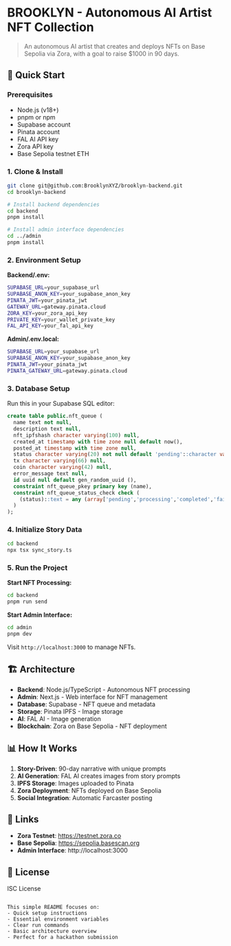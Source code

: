 # BROOKLYN - Autonomous AI Artist NFT Collection

> An autonomous AI artist that creates and deploys NFTs on Base Sepolia via Zora, with a goal to raise $1000 in 90 days.

## 🚀 Quick Start

### Prerequisites
- Node.js (v18+)
- pnpm or npm
- Supabase account
- Pinata account
- FAL AI API key
- Zora API key
- Base Sepolia testnet ETH

### 1. Clone & Install

```bash
git clone git@github.com:BrooklynXYZ/brooklyn-backend.git
cd brooklyn-backend

# Install backend dependencies
cd backend
pnpm install

# Install admin interface dependencies
cd ../admin
pnpm install
```

### 2. Environment Setup

**Backend/.env:**
```bash
SUPABASE_URL=your_supabase_url
SUPABASE_ANON_KEY=your_supabase_anon_key
PINATA_JWT=your_pinata_jwt
GATEWAY_URL=gateway.pinata.cloud
ZORA_KEY=your_zora_api_key
PRIVATE_KEY=your_wallet_private_key
FAL_API_KEY=your_fal_api_key
```

**Admin/.env.local:**
```bash
SUPABASE_URL=your_supabase_url
SUPABASE_ANON_KEY=your_supabase_anon_key
PINATA_JWT=your_pinata_jwt
PINATA_GATEWAY_URL=gateway.pinata.cloud
```

### 3. Database Setup

Run this in your Supabase SQL editor:

```sql
create table public.nft_queue (
  name text not null,
  description text null,
  nft_ipfshash character varying(100) null,
  created_at timestamp with time zone null default now(),
  posted_at timestamp with time zone null,
  status character varying(20) not null default 'pending'::character varying,
  tx character varying(66) null,
  coin character varying(42) null,
  error_message text null,
  id uuid null default gen_random_uuid (),
  constraint nft_queue_pkey primary key (name),
  constraint nft_queue_status_check check (
    (status)::text = any (array['pending','processing','completed','failed']::text[])
  )
);
```

### 4. Initialize Story Data

```bash
cd backend
npx tsx sync_story.ts
```

### 5. Run the Project

**Start NFT Processing:**
```bash
cd backend
pnpm run send
```

**Start Admin Interface:**
```bash
cd admin
pnpm dev
```

Visit `http://localhost:3000` to manage NFTs.

## 🏗️ Architecture

- **Backend**: Node.js/TypeScript - Autonomous NFT processing
- **Admin**: Next.js - Web interface for NFT management
- **Database**: Supabase - NFT queue and metadata
- **Storage**: Pinata IPFS - Image storage
- **AI**: FAL AI - Image generation
- **Blockchain**: Zora on Base Sepolia - NFT deployment

## 📊 How It Works

1. **Story-Driven**: 90-day narrative with unique prompts
2. **AI Generation**: FAL AI creates images from story prompts
3. **IPFS Storage**: Images uploaded to Pinata
4. **Zora Deployment**: NFTs deployed on Base Sepolia
5. **Social Integration**: Automatic Farcaster posting

## 🔗 Links

- **Zora Testnet**: https://testnet.zora.co
- **Base Sepolia**: https://sepolia.basescan.org
- **Admin Interface**: http://localhost:3000

## 📝 License

ISC License
```

This simple README focuses on:
- Quick setup instructions
- Essential environment variables
- Clear run commands
- Basic architecture overview
- Perfect for a hackathon submission
